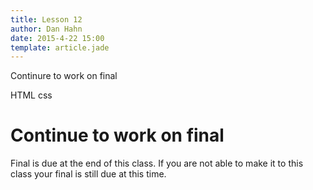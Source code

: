 ```yaml
---
title: Lesson 12
author: Dan Hahn
date: 2015-4-22 15:00
template: article.jade
---
```


Continure to work on final <div><span class="label label-default html"><i class="fa fa-html5"></i>HTML</span> <span class="label label-default css"><i class="fa fa-css3"></i>css</span></div>

<span class="more"></span>

# Continue to work on final

Final is due at the end of this class.  If you are not able to make it to this class your final is still due at this time.